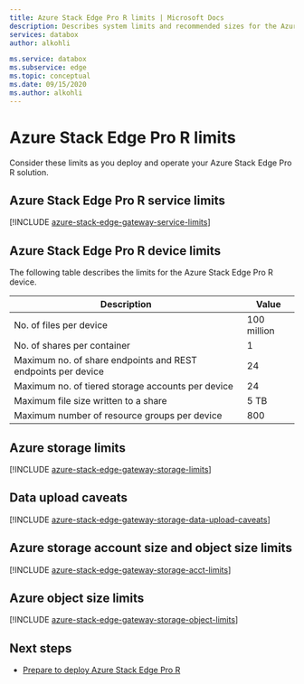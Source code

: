 ```yaml
---
title: Azure Stack Edge Pro R limits | Microsoft Docs
description: Describes system limits and recommended sizes for the Azure Stack Edge Pro R.
services: databox
author: alkohli

ms.service: databox
ms.subservice: edge
ms.topic: conceptual
ms.date: 09/15/2020
ms.author: alkohli
---
```


# Azure Stack Edge Pro R limits

Consider these limits as you deploy and operate your Azure Stack Edge Pro R solution.

## Azure Stack Edge Pro R service limits

[!INCLUDE [azure-stack-edge-gateway-service-limits](../../includes/azure-stack-edge-gateway-service-limits.md)]

## Azure Stack Edge Pro R device limits

The following table describes the limits for the Azure Stack Edge Pro R device.

| Description | Value |
|---|---|
|No. of files per device |100 million |
|No. of shares per container |1 |
|Maximum no. of share endpoints and REST endpoints per device| 24 |
|Maximum no. of tiered storage accounts per device| 24|
|Maximum file size written to a share| 5 TB |
|Maximum number of resource groups per device| 800 |

## Azure storage limits

[!INCLUDE [azure-stack-edge-gateway-storage-limits](../../includes/azure-stack-edge-gateway-storage-limits.md)]

## Data upload caveats

[!INCLUDE [azure-stack-edge-gateway-storage-data-upload-caveats](../../includes/azure-stack-edge-gateway-storage-data-upload-caveats.md)]

## Azure storage account size and object size limits

[!INCLUDE [azure-stack-edge-gateway-storage-acct-limits](../../includes/azure-stack-edge-gateway-storage-acct-limits.md)]


## Azure object size limits

[!INCLUDE [azure-stack-edge-gateway-storage-object-limits](../../includes/azure-stack-edge-gateway-storage-object-limits.md)]

## Next steps

- [Prepare to deploy Azure Stack Edge Pro R](azure-stack-edge-placeholder.md)
